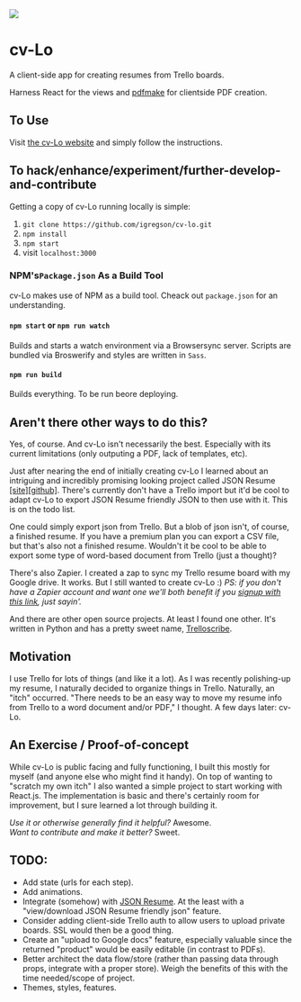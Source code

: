 <img src="http://cv-lo.com/images/home.svg" style="display: inline-block; margin: 0 auto">

# cv-Lo

A client-side app for creating resumes from Trello boards. 

Harness React for the views and [pdfmake](https://github.com/bpampuch/pdfmake) for clientside PDF creation.

## To Use 

Visit [the cv-Lo website](http://cv-lo.com) and simply follow the instructions.

## To hack/enhance/experiment/further-develop-and-contribute

Getting a copy of cv-Lo running locally is simple: 

1. `git clone https://github.com/igregson/cv-lo.git`
2. `npm install`
3. `npm start`
4. visit `localhost:3000`

### NPM's`Package.json` As a Build Tool

cv-Lo makes use of NPM as a build tool. Cheack out `package.json` for an understanding.

#### `npm start` or `npm run watch`

Builds and starts a watch environment via a Browsersync server. Scripts are bundled via Broswerify and styles are written in `Sass`.

#### `npm run build`

Builds everything. To be run beore deploying.

## Aren't there other ways to do this?

Yes, of course. And cv-Lo isn't necessarily the best. Especially with its current limitations (only outputing a PDF, lack of templates, etc).

Just after nearing the end of initially creating cv-Lo I learned about an intriguing and incredibly promising looking project called JSON Resume [[site]](https://jsonresume.org/)[[github]](https://github.com/jsonresume). There's currently don't have a Trello import but it'd be cool to adapt cv-Lo to export JSON Resume friendly JSON to then use with it. This is on the todo list. 

One could simply export json from Trello. But a blob of json isn't, of course, a finished resume. If you have a premium plan you can export a CSV file, but that's also not a finished resume. Wouldn't it be cool to be able to export some type of word-based document from Trello (just a thought)?

There's also Zapier. I created a zap to sync my Trello resume board with my Google drive. It works. But I still wanted to create cv-Lo :) *PS: if you don't have a Zapier account and want one we'll both benefit if you [signup with this link](http://zpr.io/z45i), just sayin'.*

And there are other open source projects. At least I found one other. It's written in Python and has a pretty sweet name, [Trelloscribe](https://github.com/mcktrtl/trelloscribe).

## Motivation

I use Trello for lots of things (and like it a lot). As I was recently polishing-up my resume, I naturally decided to organize things in Trello. Naturally, an "itch" occurred. "There needs to be an easy way to move my resume info from Trello to a word document and/or PDF," I thought. A few days later: cv-Lo. 

## An Exercise / Proof-of-concept

While cv-Lo is public facing and fully functioning, I built this mostly for myself (and anyone else who might find it handy). On top of wanting to "scratch my own itch" I also wanted a simple project to start working with React.js. The implementation is basic and there's certainly room for improvement, but I sure learned a lot through building it.

*Use it or otherwise generally find it helpful?* Awesome.  
*Want to contribute and make it better?* Sweet.  

## TODO: 

- Add state (urls for each step).
- Add animations.
- Integrate (somehow) with [JSON Resume](https://jsonresume.org/). At the least with a "view/download JSON Resume friendly json" feature.
- Consider adding client-side Trello auth to allow users to upload private boards. SSL would then be a good thing.
- Create an "upload to Google docs" feature, especially valuable since the returned "product" would be easily editable (in contrast to PDFs).
- Better architect the data flow/store (rather than passing data through props, integrate with a proper store). Weigh the benefits of this with the time needed/scope of project.
- Themes, styles, features. 
